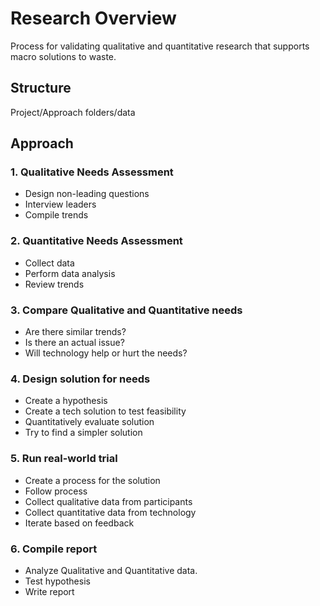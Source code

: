 # Research Overview
Process for validating qualitative and quantitative research that supports macro solutions to waste.

## Structure
Project/Approach folders/data


## Approach
### 1. Qualitative Needs Assessment 
* Design non-leading questions
* Interview leaders
* Compile trends

### 2. Quantitative Needs Assessment 
* Collect data
* Perform data analysis
* Review trends

### 3. Compare Qualitative and Quantitative needs
* Are there similar trends?
* Is there an actual issue?
* Will technology help or hurt the needs?

### 4. Design solution for needs
* Create a hypothesis
* Create a tech solution to test feasibility
* Quantitatively evaluate solution
* Try to find a simpler solution

### 5. Run real-world trial
* Create a process for the solution
* Follow process
* Collect qualitative data from participants
* Collect quantitative data from technology
* Iterate based on feedback

### 6. Compile report
* Analyze Qualitative and Quantitative data.
* Test hypothesis
* Write report



